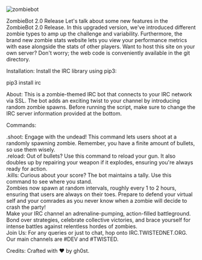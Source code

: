 ![zombiebot](https://github.com/gh0st68/Zombie-IRC-Bot-Game/assets/75190364/cba2a669-2987-4dbb-b963-ab6fab9b0796)


ZombieBot 2.0 Release
Let's talk about some new features in the ZombieBot 2.0 Release. In this upgraded version, we've introduced different zombie types to amp up the challenge and variability. Furthermore, the brand new zombie stats website lets you view your performance metrics with ease alongside the stats of other players. Want to host this site on your own server? Don't worry; the web code is conveniently available in the git directory.

Installation:
Install the IRC library using pip3:

pip3 install irc

About:
This is a zombie-themed IRC bot that connects to your IRC network via SSL. The bot adds an exciting twist to your channel by introducing random zombie spawns. Before running the script, make sure to change the IRC server information provided at the bottom.

Commands:

.shoot: Engage with the undead! This command lets users shoot at a randomly spawning zombie. Remember, you have a finite amount of bullets, so use them wisely.
<br>
.reload: Out of bullets? Use this command to reload your gun. It also doubles up by repairing your weapon if it explodes, ensuring you're always ready for action.
<br>
.kills: Curious about your score? The bot maintains a tally. Use this command to see where you stand.
<br>
Zombies now spawn at random intervals, roughly every 1 to 2 hours, ensuring that users are always on their toes. Prepare to defend your virtual self and your comrades as you never know when a zombie will decide to crash the party!
<br>
Make your IRC channel an adrenaline-pumping, action-filled battleground. Bond over strategies, celebrate collective victories, and brace yourself for intense battles against relentless hordes of zombies.
<br>
Join Us:
For any queries or just to chat, hop onto IRC.TWISTEDNET.ORG. Our main channels are #DEV and #TWISTED.

Credits:
Crafted with ❤️ by gh0st.

